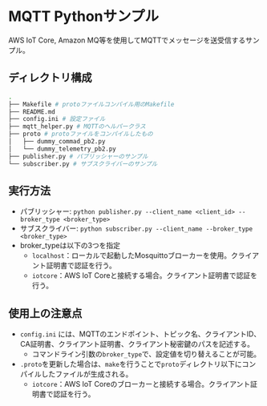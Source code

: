 # MQTT Pythonサンプル
AWS IoT Core, Amazon MQ等を使用してMQTTでメッセージを送受信するサンプル。

## ディレクトリ構成

```bash
.
├── Makefile # protoファイルコンパイル用のMakefile
├── README.md
├── config.ini # 設定ファイル
├── mqtt_helper.py # MQTTのヘルパークラス
├── proto # protoファイルをコンパイルしたもの
│   ├── dummy_commad_pb2.py
│   └── dummy_telemetry_pb2.py
├── publisher.py # パブリッシャーのサンプル
└── subscriber.py # サブスクライバーのサンプル
```

## 実行方法
- パブリッシャー: `python publisher.py --client_name <client_id> --broker_type <broker_type> `
- サブスクライバー: `python subscriber.py --client_name --broker_type <broker_type>`
- broker_typeは以下の3つを指定
  - `localhost`：ローカルで起動したMosquittoブローカーを使用。クライアント証明書で認証を行う。
  - `iotcore`：AWS IoT Coreと接続する場合。クライアント証明書で認証を行う。
## 使用上の注意点
- `config.ini` には、MQTTのエンドポイント、トピック名、クライアントID、CA証明書、クライアント証明書、クライアント秘密鍵のパスを記述する。
  - コマンドライン引数の`broker_type`で、設定値を切り替えることが可能。
- `.proto`を更新した場合は、`make`を行うことで`proto`ディレクトリ以下にコンパイルしたファイルが生成される。
    - `iotcore`：AWS IoT Coreのブローカーと接続する場合。クライアント証明書で認証を行う。